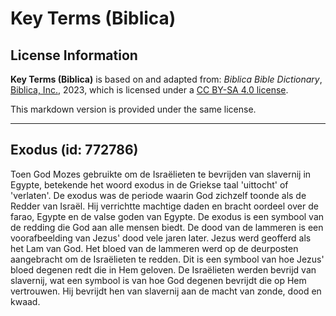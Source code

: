 # Key Terms (Biblica)

## License Information

**Key Terms (Biblica)** is based on and adapted from: _Biblica Bible Dictionary_, [Biblica, Inc.](https://www.biblica.com/), 2023, which is licensed under a [CC BY-SA 4.0 license](https://creativecommons.org/licenses/by-sa/4.0/legalcode.en).

This markdown version is provided under the same license.



--------------------------------

## Exodus (id: 772786)

Toen God Mozes gebruikte om de Israëlieten te bevrijden van slavernij in Egypte, betekende het woord exodus in de Griekse taal 'uittocht' of 'verlaten'. De exodus was de periode waarin God zichzelf toonde als de Redder van Israël. Hij verrichtte machtige daden en bracht oordeel over de farao, Egypte en de valse goden van Egypte. De exodus is een symbool van de redding die God aan alle mensen biedt. De dood van de lammeren is een voorafbeelding van Jezus' dood vele jaren later. Jezus werd geofferd als het Lam van God. Het bloed van de lammeren werd op de deurposten aangebracht om de Israëlieten te redden. Dit is een symbool van hoe Jezus' bloed degenen redt die in Hem geloven. De Israëlieten werden bevrijd van slavernij, wat een symbool is van hoe God degenen bevrijdt die op Hem vertrouwen. Hij bevrijdt hen van slavernij aan de macht van zonde, dood en kwaad.


